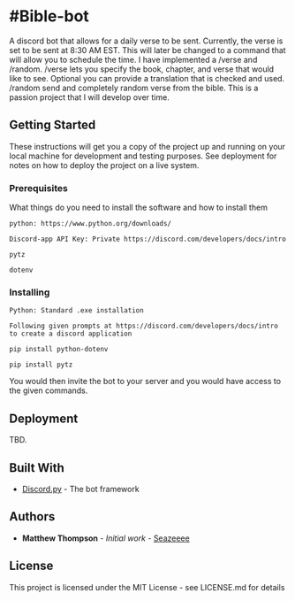 # #Bible-bot

A discord bot that allows for a daily verse to be sent. Currently, the verse is set to be sent at 8:30 AM EST. This will later be changed to a command that will
allow you to schedule the time. I have implemented a /verse and /random. /verse lets you specify the book, chapter, and verse that would like to see. Optional you can
provide a translation that is checked and used. /random send and completely random verse from the bible. This is a passion project that I will develop over time.

## Getting Started

These instructions will get you a copy of the project up and running on your local machine for development and testing purposes. See deployment for notes on how to deploy the project on a live system.

### Prerequisites

What things do you need to install the software and how to install them

```
python: https://www.python.org/downloads/

Discord-app API Key: Private https://discord.com/developers/docs/intro

pytz

dotenv

```

### Installing


```
Python: Standard .exe installation
```


```
Following given prompts at https://discord.com/developers/docs/intro to create a discord application
```

```
pip install python-dotenv
```

```
pip install pytz
```


You would then invite the bot to your server and you would have access to the given commands.

## Deployment

TBD.

## Built With

* [Discord.py](https://discordpy.readthedocs.io/en/stable/) - The bot framework

## Authors

* **Matthew Thompson** - *Initial work* - [Seazeeee](https://github.com/Seazeeee)

## License

This project is licensed under the MIT License - see LICENSE.md for details

